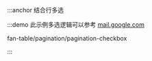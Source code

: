 :::anchor 结合行多选

:::demo 此示例多选逻辑可以参考 [mail.google.com](https://mail.google.com/)

fan-table/pagination/pagination-checkbox

:::
